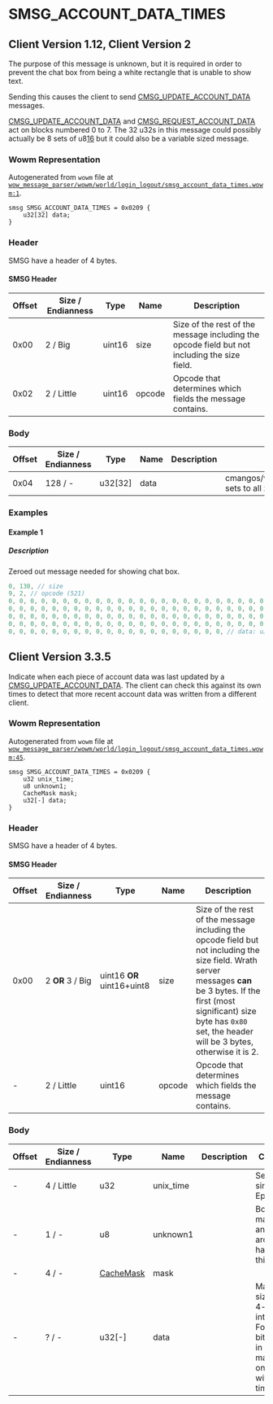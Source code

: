 # SMSG_ACCOUNT_DATA_TIMES

## Client Version 1.12, Client Version 2

The purpose of this message is unknown, but it is required in order to prevent the chat box from being a white rectangle that is unable to show text.

Sending this causes the client to send [CMSG_UPDATE_ACCOUNT_DATA](./cmsg_update_account_data.md) messages.

[CMSG_UPDATE_ACCOUNT_DATA](./cmsg_update_account_data.md) and [CMSG_REQUEST_ACCOUNT_DATA](./cmsg_request_account_data.md) act on blocks numbered 0 to 7. The 32 u32s in this message could possibly actually be 8 sets of u8[16](./16.md) but it could also be a variable sized message.

### Wowm Representation

Autogenerated from `wowm` file at [`wow_message_parser/wowm/world/login_logout/smsg_account_data_times.wowm:1`](https://github.com/gtker/wow_messages/tree/main/wow_message_parser/wowm/world/login_logout/smsg_account_data_times.wowm#L1).
```rust,ignore
smsg SMSG_ACCOUNT_DATA_TIMES = 0x0209 {
    u32[32] data;
}
```
### Header

SMSG have a header of 4 bytes.

#### SMSG Header

| Offset | Size / Endianness | Type   | Name   | Description |
| ------ | ----------------- | ------ | ------ | ----------- |
| 0x00   | 2 / Big           | uint16 | size   | Size of the rest of the message including the opcode field but not including the size field.|
| 0x02   | 2 / Little        | uint16 | opcode | Opcode that determines which fields the message contains.|

### Body

| Offset | Size / Endianness | Type | Name | Description | Comment |
| ------ | ----------------- | ---- | ---- | ----------- | ------- |
| 0x04 | 128 / - | u32[32] | data |  | cmangos/vmangos/mangoszero sets to all zeros |

### Examples

#### Example 1

##### Description

Zeroed out message needed for showing chat box.

```c
0, 130, // size
9, 2, // opcode (521)
0, 0, 0, 0, 0, 0, 0, 0, 0, 0, 0, 0, 0, 0, 0, 0, 0, 0, 0, 0, 0, 0, 0, 0, 0, 0, 0, 
0, 0, 0, 0, 0, 0, 0, 0, 0, 0, 0, 0, 0, 0, 0, 0, 0, 0, 0, 0, 0, 0, 0, 0, 0, 0, 0, 
0, 0, 0, 0, 0, 0, 0, 0, 0, 0, 0, 0, 0, 0, 0, 0, 0, 0, 0, 0, 0, 0, 0, 0, 0, 0, 0, 
0, 0, 0, 0, 0, 0, 0, 0, 0, 0, 0, 0, 0, 0, 0, 0, 0, 0, 0, 0, 0, 0, 0, 0, 0, 0, 0, 
0, 0, 0, 0, 0, 0, 0, 0, 0, 0, 0, 0, 0, 0, 0, 0, 0, 0, 0, 0, // data: u32[32]
```
## Client Version 3.3.5

Indicate when each piece of account data was last updated by a [CMSG_UPDATE_ACCOUNT_DATA](./cmsg_update_account_data.md). The client can check this against its own times to detect that more recent account data was written from a different client.

### Wowm Representation

Autogenerated from `wowm` file at [`wow_message_parser/wowm/world/login_logout/smsg_account_data_times.wowm:45`](https://github.com/gtker/wow_messages/tree/main/wow_message_parser/wowm/world/login_logout/smsg_account_data_times.wowm#L45).
```rust,ignore
smsg SMSG_ACCOUNT_DATA_TIMES = 0x0209 {
    u32 unix_time;
    u8 unknown1;
    CacheMask mask;
    u32[-] data;
}
```
### Header

SMSG have a header of 4 bytes.

#### SMSG Header

| Offset | Size / Endianness | Type   | Name   | Description |
| ------ | ----------------- | ------ | ------ | ----------- |
| 0x00   | 2 **OR** 3 / Big           | uint16 **OR** uint16+uint8 | size | Size of the rest of the message including the opcode field but not including the size field. Wrath server messages **can** be 3 bytes. If the first (most significant) size byte has `0x80` set, the header will be 3 bytes, otherwise it is 2.|
| -      | 2 / Little| uint16 | opcode | Opcode that determines which fields the message contains. |

### Body

| Offset | Size / Endianness | Type | Name | Description | Comment |
| ------ | ----------------- | ---- | ---- | ----------- | ------- |
| - | 4 / Little | u32 | unix_time |  | Seconds since Unix Epoch |
| - | 1 / - | u8 | unknown1 |  | Both mangostwo and arcemu hardcode this to 1 |
| - | 4 / - | [CacheMask](cachemask.md) | mask |  |  |
| - | ? / - | u32[-] | data |  | Maximum size is 32 4-bit integers. For every bit that is 1 in the mask, write one u32 with the time |


